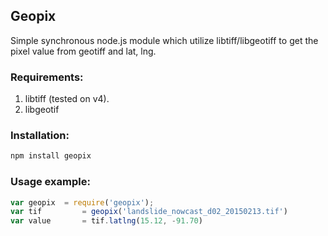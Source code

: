 ## Geopix
Simple synchronous node.js module which utilize libtiff/libgeotiff to get the pixel value from geotiff and lat, lng.

### Requirements:
1. libtiff (tested on v4).
2. libgeotif

### Installation:
```bash
npm install geopix
```

### Usage example:
```javascript
var geopix 	= require('geopix');
var tif			= geopix('landslide_nowcast_d02_20150213.tif')
var value		= tif.latlng(15.12, -91.70)
 
```
